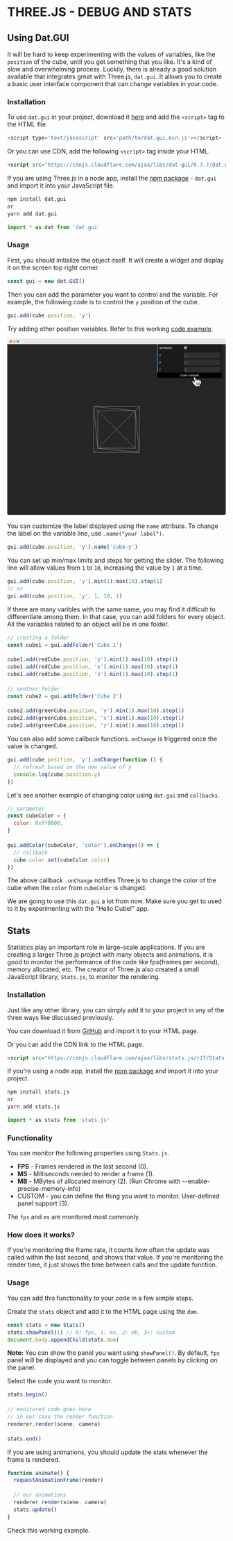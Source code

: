 # THREE.JS - DEBUG AND STATS

## Using Dat.GUI

It will be hard to keep experimenting with the values of variables, like the `position` of the cube, until you get something that you like. It's a kind of slow and overwhelming process. Luckily, there is already a good solution available that integrates great with Three.js, `dat.gui`. It allows you to create a basic user interface component that can change variables in your code.

### Installation

To use `dat.gui` in your project, download it [here](https://github.com/dataarts/dat.gui) and add the `<script>` tag to the HTML file.

```js
<script type='text/javascript' src='path/to/dat.gui.min.js'></script>
```

Or you can use CDN, add the following `<script>` tag inside your HTML.

```html
<script src="https://cdnjs.cloudflare.com/ajax/libs/dat-gui/0.7.7/dat.gui.min.js"></script>
```

If you are using Three.js in a node app, install the [npm package](https://www.npmjs.com/package/dat.gui) - `dat.gui` and import it into your JavaScript file.

```bash
npm install dat.gui
or
yarn add dat.gui
```

```js
import * as dat from 'dat.gui'
```

### Usage

First, you should initialize the object itself. It will create a widget and display it on the screen top right corner.

```js
const gui = new dat.GUI()
```

Then you can add the parameter you want to control and the variable. For example, the following code is to control the `y` position of the cube.

```js
gui.add(cube.position, 'y')
```

Try adding other position variables. Refer to this working [code example](/examples/06-debug-and-stats/01-cube.html).

![Cube positions](/assests/06-controls.png)

You can customize the label displayed using the `name` attribute. To change the label on the variable line, use `.name("your label")`.

```js
gui.add(cube.position, 'y').name('cube-y')
```

You can set up min/max limits and steps for getting the slider. The following line will allow values from `1` to `10`, increasing the value by `1` at a time.

```js
gui.add(cube.position, 'y').min(1).max(10).step(1)
// or
gui.add(cube.position, 'y', 1, 10, 1)
```

If there are many varibles with the same name, you may find it difficult to differentiate among them. In that case, you can add folders for every object. All the variables related to an object will be in one folder.

```js
// creating a folder
const cube1 = gui.addFolder('Cube 1')

cube1.add(redCube.position, 'y').min(1).max(10).step(1)
cube1.add(redCube.position, 'x').min(1).max(10).step(1)
cube1.add(redCube.position, 'z').min(1).max(10).step(1)

// another folder
const cube2 = gui.addFolder('Cube 2')

cube2.add(greenCube.position, 'y').min(1).max(10).step(1)
cube2.add(greenCube.position, 'x').min(1).max(10).step(1)
cube2.add(greenCube.position, 'z').min(1).max(10).step(1)
```

You can also add some callback functions.
`onChange` is triggered once the value is changed.

```js
gui.add(cube.position, 'y').onChange(function () {
  // refresh based on the new value of y
  console.log(cube.position.y)
})
```

Let's see another example of changing color using `dat.gui` and `callbacks`.

```js
// parameter
const cubeColor = {
  color: 0xff0000,
}

gui.addColor(cubeColor, 'color').onChange(() => {
  // callback
  cube.color.set(cubeColor.color)
})
```

The above callback `.onChange` notifies Three.js to change the color of the cube when the `color` from `cubeColor` is changed.

We are going to use this `dat.gui` a lot from now. Make sure you get to used to it by experimenting with the "Hello Cube!" app.

## Stats

Statistics play an important role in large-scale applications. If you are creating a larger Three.js project with many objects and animations, it is good to monitor the performance of the code like fps(frames per second), memory allocated, etc. The creator of Three.js also created a small JavaScript library, `Stats.js`, to monitor the rendering.

### Installation

Just like any other library, you can simply add it to your project in any of the three ways like discussed previously.

You can download it from [GitHub](https://github.com/mrdoob/stats.js/) and import it to your HTML page.

Or you can add the CDN link to the HTML page.

```html
<script src="https://cdnjs.cloudflare.com/ajax/libs/stats.js/r17/Stats.min.js"></script>
```

If you're using a node app, install the [npm package](https://www.npmjs.com/package/stats.js) and import it into your project.

```bash
npm install stats.js
or
yarn add stats.js
```

```js
import * as stats from 'stats.js'
```

### Functionality

You can monitor the following properties using `Stats.js`.

- **FPS** - Frames rendered in the last second (0).
- **MS** - Milliseconds needed to render a frame (1).
- **MB** - MBytes of allocated memory (2). (Run Chrome with --enable-precise-memory-info)
- CUSTOM - you can define the thing you want to monitor. User-defined panel support (3).

The `fps` and `ms` are monitored most commonly.

### How does it works?

If you're monitoring the frame rate, it counts how often the update was called within the last second, and shows that value. If you're monitoring the render time, it just shows the time between calls and the update function.

### Usage

You can add this functionality to your code in a few simple steps.

Create the `stats` object and add it to the HTML page using the `dom`.

```js
const stats = new Stats()
stats.showPanel(1) // 0: fps, 1: ms, 2: mb, 3+: custom
document.body.appendChild(stats.dom)
```

**Note:** You can show the panel you want using `showPanel()`. By default, `fps` panel will be displayed and you can toggle between panels by clicking on the panel.

Select the code you want to monitor.

```js
stats.begin()

// monitored code goes here
// in our case the render function
renderer.render(scene, camera)

stats.end()
```

If you are using animations, you should update the stats whenever the frame is rendered.

```js
function animate() {
  requestAnimationFrame(render)

  // our animations
  renderer.render(scene, camera)
  stats.update()
}
```

Check this working example.
